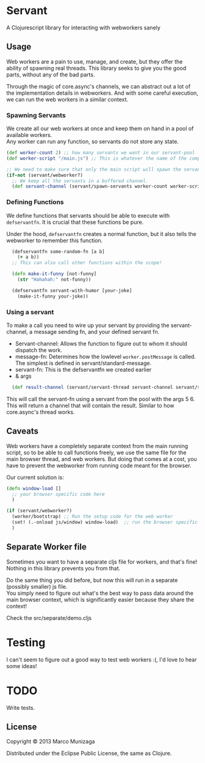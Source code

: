 # Servant

A Clojurescript library for interacting with webworkers sanely

## Usage

Web workers are a pain to use, manage, and create, but they offer the ability of spawning real threads.
This library seeks to give you the good parts, without any of the bad parts.
  
Through the magic of core.async's channels, we can abstract out a lot of the implementation details in webworkers.
And with some careful execution, we can run the web workers in a similar context.  

### Spawning Servants
We create all our web workers at once and keep them on hand in a pool of available workers.  
Any worker can run any function, so servants do not store any state.  


```clojure
(def worker-count 2) ;; how many servants we want in our servant-pool
(def worker-script "/main.js") ;; This is whatever the name of the compiled javascript will be

;; We need to make sure that only the main script will spawn the servants.
(if-not (servant/webworker?)
  ;; We keep all the servants in a buffered channel.
  (def servant-channel (servant/spawn-servants worker-count worker-script)))
```

### Defining Functions
We define functions that servants should be able to execute with `defservantfn`. It is crucial that these functions be pure.  

Under the hood, `defservantfn` creates a normal function, but it also tells the webworker to remember this function. 

```clojure
  (defservantfn some-random-fn [a b]
    (+ a b))
  ;; This can also call other functions within the scope!

  (defn make-it-funny [not-funny]
    (str "Hahahah:" not-funny))

  (defservantfn servant-with-humor [your-joke]
    (make-it-funny your-joke))
```

### Using a servant 
To make a call you need to wire up your servant by providing the 
servant-channel, a message sending fn, and your defined servant fn.
  
* Servant-channel: Allows the function to figure out to whom it should dispatch the work. 
* message-fn: Determines how the lowlevel `worker.postMessage` is called. The simplest is defined in servant/standard-message.
* servant-fn: This is the defservantfn we created earlier
* & args
  
```clojure
  (def result-channel (servant/servant-thread servant-channel servant/standard-message servant-fn 5 6))
```

This will call the servant-fn using a servant from the pool with the args 5 6.   
This will return a channel that will contain the result. Similar to how core.async's thread works.

## Caveats
Web workers have a completely separate context from the main running script, so to be able to call functions freely, 
we use the same file for the main browser thread, and web workers. But doing that comes at a cost, you have to 
prevent the webworker from running code meant for the browser.   

Our current solution is:
```clojure
(defn window-load []
  ;; your browser specific code here
  )

(if (servant/webworker?)
  (worker/bootstrap) ;; Run the setup code for the web worker
  (set! (.-onload js/window) window-load)  ;; run the browser specific code
  )
```

## Separate Worker file

Sometimes you want to have a separate cljs file for workers, and that's fine!   
Nothing in this library prevents you from that.
  
Do the same thing you did before, but now this will run in a separate (possibly smaller) js file.  
You simply need to figure out what's the best way to pass data around the main browser context, 
which is significantly easier because they share the context!

Check the src/separate/demo.cljs

# Testing

I can't seem to figure out a good way to test web workers :(, I'd love to hear some ideas!

# TODO

Write tests.

## License

Copyright © 2013 Marco Munizaga

Distributed under the Eclipse Public License, the same as Clojure.
